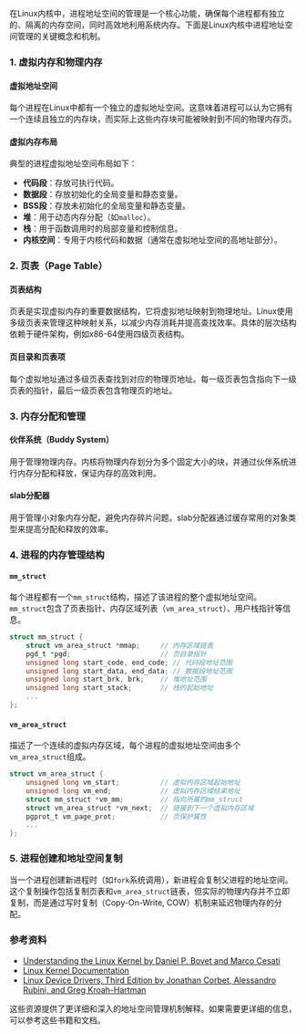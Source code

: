 在Linux内核中，进程地址空间的管理是一个核心功能，确保每个进程都有独立的、隔离的内存空间，同时高效地利用系统内存。下面是Linux内核中进程地址空间管理的关键概念和机制。

### 1. 虚拟内存和物理内存

#### 虚拟地址空间
每个进程在Linux中都有一个独立的虚拟地址空间。这意味着进程可以认为它拥有一个连续且独立的内存块，而实际上这些内存块可能被映射到不同的物理内存页。

#### 虚拟内存布局
典型的进程虚拟地址空间布局如下：
- **代码段**：存放可执行代码。
- **数据段**：存放初始化的全局变量和静态变量。
- **BSS段**：存放未初始化的全局变量和静态变量。
- **堆**：用于动态内存分配（如`malloc`）。
- **栈**：用于函数调用时的局部变量和控制信息。
- **内核空间**：专用于内核代码和数据（通常在虚拟地址空间的高地址部分）。

### 2. 页表（Page Table）

#### 页表结构
页表是实现虚拟内存的重要数据结构，它将虚拟地址映射到物理地址。Linux使用多级页表来管理这种映射关系，以减少内存消耗并提高查找效率。具体的层次结构依赖于硬件架构，例如x86-64使用四级页表结构。

#### 页目录和页表项
每个虚拟地址通过多级页表查找到对应的物理页地址。每一级页表包含指向下一级页表的指针，最后一级页表包含物理页的地址。

### 3. 内存分配和管理

#### 伙伴系统（Buddy System）
用于管理物理内存。内核将物理内存划分为多个固定大小的块，并通过伙伴系统进行内存分配和释放，保证内存的高效利用。

#### slab分配器
用于管理小对象内存分配，避免内存碎片问题。slab分配器通过缓存常用的对象类型来提高分配和释放的效率。

### 4. 进程的内存管理结构

#### `mm_struct`
每个进程都有一个`mm_struct`结构，描述了该进程的整个虚拟地址空间。`mm_struct`包含了页表指针、内存区域列表（`vm_area_struct`）、用户栈指针等信息。

```c
struct mm_struct {
    struct vm_area_struct *mmap;     // 内存区域链表
    pgd_t *pgd;                      // 页目录指针
    unsigned long start_code, end_code; // 代码段地址范围
    unsigned long start_data, end_data; // 数据段地址范围
    unsigned long start_brk, brk;    // 堆地址范围
    unsigned long start_stack;       // 栈的起始地址
    ...
};
```

#### `vm_area_struct`
描述了一个连续的虚拟内存区域，每个进程的虚拟地址空间由多个`vm_area_struct`组成。

```c
struct vm_area_struct {
    unsigned long vm_start;          // 虚拟内存区域起始地址
    unsigned long vm_end;            // 虚拟内存区域结束地址
    struct mm_struct *vm_mm;         // 指向所属的mm_struct
    struct vm_area_struct *vm_next;  // 链接到下一个虚拟内存区域
    pgprot_t vm_page_prot;           // 页保护属性
    ...
};
```

### 5. 进程创建和地址空间复制

当一个进程创建新进程时（如`fork`系统调用），新进程会复制父进程的地址空间。这个复制操作包括复制页表和`vm_area_struct`链表，但实际的物理内存并不立即复制，而是通过写时复制（Copy-On-Write, COW）机制来延迟物理内存的分配。

### 参考资料

- [Understanding the Linux Kernel by Daniel P. Bovet and Marco Cesati](https://www.amazon.com/Understanding-Linux-Kernel-Daniel-Bovet/dp/0596005652)
- [Linux Kernel Documentation](https://www.kernel.org/doc/html/latest/)
- [Linux Device Drivers, Third Edition by Jonathan Corbet, Alessandro Rubini, and Greg Kroah-Hartman](https://lwn.net/Kernel/LDD3/)

这些资源提供了更详细和深入的地址空间管理机制解释。如果需要更详细的信息，可以参考这些书籍和文档。